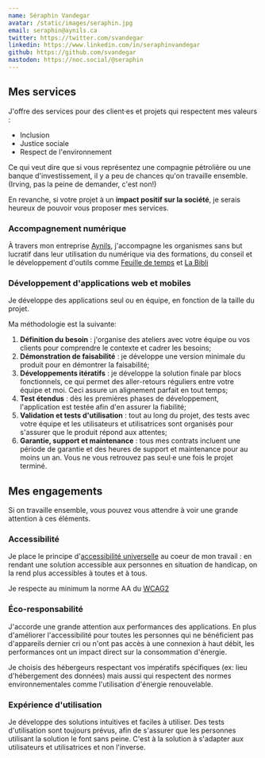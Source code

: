 ```yaml
---
name: Séraphin Vandegar
avatar: /static/images/seraphin.jpg
email: seraphin@aynils.ca
twitter: https://twitter.com/svandegar
linkedin: https://www.linkedin.com/in/seraphinvandegar
github: https://github.com/svandegar
mastodon: https://noc.social/@seraphin
---
```


## Mes services

J'offre des services pour des client·es et projets qui respectent mes valeurs :

- Inclusion
- Justice sociale
- Respect de l'environnement

Ce qui veut dire que si vous représentez une compagnie pétrolière ou une banque d'investissement, il y a peu de chances qu'on travaille ensemble. (Irving, pas la peine de demander, c'est non!)

En revanche, si votre projet à un **impact positif sur la société**, je serais heureux de pouvoir vous proposer mes services.

### Accompagnement numérique

À travers mon entreprise [Aynils](https://aynils.ca/fr), j'accompagne les organismes sans but lucratif dans leur utilisation du numérique via des formations, du conseil et le développement d'outils comme [Feuille de temps](https://feuilledetemps.ca) et [La Bibli](https://labibli.com)

### Développement d'applications web et mobiles

Je développe des applications seul ou en équipe, en fonction de la taille du projet.

Ma méthodologie est la suivante:

1. **Définition du besoin** : j'organise des ateliers avec votre équipe ou vos clients pour comprendre le contexte et cadrer les besoins;
2. **Démonstration de faisabilité** : je développe une version minimale du produit pour en démontrer la faisabilité;
3. **Développements itératifs** : je développe la solution finale par blocs fonctionnels, ce qui permet des aller-retours réguliers entre votre équipe et moi. Ceci assure un alignement parfait en tout temps;
4. **Test étendus** : dès les premières phases de développement, l'application est testée afin d'en assurer la fiabilité;
5. **Validation et tests d'utilisation** : tout au long du projet, des tests avec votre équipe et les utilisateurs et utilisatrices sont organisés pour s'assurer que le produit répond aux attentes;
6. **Garantie, support et maintenance** : tous mes contrats incluent une période de garantie et des heures de support et maintenance pour au moins un an. Vous ne vous retrouvez pas seul·e une fois le projet terminé.

## Mes engagements

Si on travaille ensemble, vous pouvez vous attendre à voir une grande attention à ces éléments.

### Accessibilité

Je place le principe d'[accessibilité universelle](https://seraphin.dev/blog/accessibilite-profite-a-tout-le-monde/) au coeur de mon travail : en rendant une solution accessible aux personnes en situation de handicap, on la rend plus accessibles à toutes et à tous.

Je respecte au minimum la norme AA du [WCAG2](https://www.w3.org/WAI/standards-guidelines/wcag/)

### Éco-responsabilité

J'accorde une grande attention aux performances des applications. En plus d'améliorer l'accessibilité pour toutes les personnes qui ne bénéficient pas d'appareils dernier cri ou n'ont pas accès à une connexion à haut débit, les performances ont un impact direct sur la consommation d'énergie.

Je choisis des hébergeurs respectant vos impératifs spécifiques (ex: lieu d'hébergement des données) mais aussi qui respectent des normes environnementales comme l'utilisation d'énergie renouvelable.

### Expérience d'utilisation

Je développe des solutions intuitives et faciles à utiliser. Des tests d'utilisation sont toujours prévus, afin de s'assurer que les personnes utilisant la solution le font sans peine. C'est à la solution à s'adapter aux utilisateurs et utilisatrices et non l'inverse.
